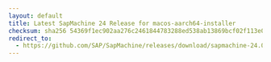 ```yaml
---
layout: default
title: Latest SapMachine 24 Release for macos-aarch64-installer
checksum: sha256 54369f1ec902aa276c2461844783288ed538ab13869bcf02f113e0577cb22515
redirect_to:
  - https://github.com/SAP/SapMachine/releases/download/sapmachine-24.0.1/sapmachine-jdk-24.0.1_macos-aarch64_bin.dmg
---
```

